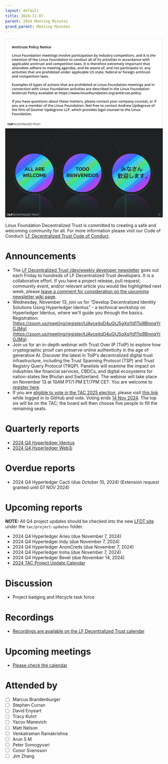 ```yaml
---
layout: default
title: 2024-11-07
parent: 2024 Meeting Minutes
grand_parent: Meeting Minutes
---
```


![Antitrust Policy Notice](../images/antitrust-policy-notice.png "Antitrust Policy Notice")
![All are Welcome in the LF Decentralized Trust Community](../images/all-are-welcome.png "All are Welcome in the LF Decentralized Trust Community")

Linux Foundation Decentralized Trust is committed to creating a safe and welcoming community for all. For more information please visit our Code of Conduct: [LF Decentralized Trust Code of Conduct](../../governing-documents/code-of-conduct).

# Announcements
- The [LF Decentralized Trust /dev/weekly developer newsletter](https://wiki.hyperledger.org/pages/viewpage.action?pageId=39618905) goes out each Friday to hundreds of LF Decentralized Trust developers. It is a collaborative effort. If you have a project release, pull request, community event, and/or relevant article you would like highlighted next week, please [leave a comment for consideration on the upcoming newsletter wiki page](https://wiki.hyperledger.org/display/DR/2024).
-  Wednesday, November 13, join us for “Develop Decentralized Identity Solutions Using Hyperledger Identus” - a technical workshop on Hyperledger Identus, where we'll guide you through the basics. Registration: [https://zoom.us/meeting/register/tJAvceitqD4uGtJ5gXqYd1Tq9BlnnqYrGJMg](https://zoom.us/meeting/register/tJAvceitqD4uGtJ5gXqYd1Tq9BlnnqYrGJMg)
- Join us for an in-depth webinar with Trust Over IP (ToIP) to explore how cryptographic proof can preserve online authenticity in the age of generative AI. Discover the latest in ToIP’s decentralized digital trust infrastructure, including the Trust Spanning Protocol (TSP) and Trust Registry Query Protocol (TRQP). Panelists will examine the impact on industries like financial services, CBDCs, and digital ecosystems for nation-states like Bhutan and Switzerland.  The webinar will take place on November 13 at 10AM PT/1 PM ET/7PM CET. You are welcome to [register here](https://zoom.us/webinar/register/5517290227879/WN_SNCfevVlQximwuKelMCd2g#/registration).
- If you are [eligible to vote in the TAC 2025 election](https://lf-decentralized-trust.github.io/tac-eligibility-check/), please visit [this link](https://vote.heliosvoting.org/helios/e/2025-LF-Decentralized-Trust-TAC-election) while logged in to GitHub and vote. Voting ends [14 Nov 2024](../../member-info/election-timeline.md). The top six will be on the TAC; the board will then choose five people to fill the remaining seats.

# Quarterly reports
- [2024 Q4 Hyperledger Identus](https://github.com/LF-Decentralized-Trust/governance/pull/44)
- [2024 Q4 Hyperledger Web3j](https://github.com/LF-Decentralized-Trust/governance/pull/49)

# Overdue reports
- 2024 Q4 Hyperledger Cacti (due October 10, 2024) (Extension request granted until 07 NOV 2024)

# Upcoming reports
**NOTE:** All Q4 project updates should be checked into the new [LFDT site](https://github.com/lf-decentralized-trust/governance) under the `tac/project-updates` folder.
- 2024 Q4 Hyperledger Aries (due November 7, 2024)
- 2024 Q4 Hyperledger Indy (due November 7, 2024)
- 2024 Q4 Hyperledger AnonCreds (due November 7, 2024)
- 2024 Q4 Hyperledger Iroha (due November 7, 2024)
- 2024 Q4 Hyperledger Bevel (due November 14, 2024)
- [2024 TAC Project Update Calendar](../../project-updates/2024/2024-schedule)

# Discussion
- Project badging and lifecycle task force

# Recordings
- [Recordings are available on the LF Decentralized Trust calendar](https://zoom-lfx.platform.linuxfoundation.org/meetings/lf-decentralized-trust)

# Upcoming meetings
- [Please check the calendar](https://zoom-lfx.platform.linuxfoundation.org/meetings/lf-decentralized-trust)

# Attended by

- [ ] Marcus Brandenburger
- [ ] Stephen Curran
- [ ] David Enyeart
- [ ] Tracy Kuhrt
- [ ] Yacov Manevich
- [ ] Matt Nelson
- [ ] Venkatraman Ramakrishna
- [ ] Arun S M
- [ ] Peter Somogyvari
- [ ] Conor Svensson
- [ ] Jim Zhang